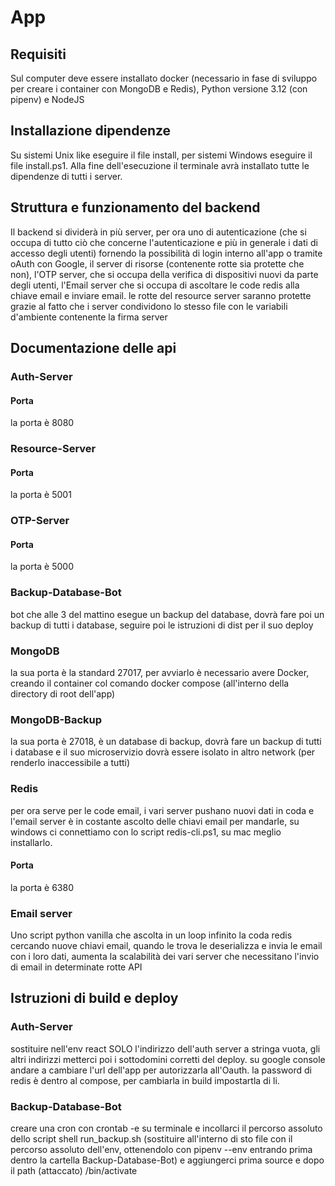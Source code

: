 # App


## Requisiti 
Sul computer deve essere installato docker (necessario in fase di sviluppo per creare i container con MongoDB e Redis), Python versione 3.12 (con pipenv) e NodeJS

## Installazione dipendenze
Su sistemi Unix like eseguire il file install, per sistemi Windows eseguire il file install.ps1. Alla fine dell'esecuzione il terminale avrà installato tutte le dipendenze di tutti i server.

## Struttura e funzionamento del backend
Il backend si dividerà in più server, per ora uno di autenticazione (che si occupa di tutto ciò che concerne l'autenticazione e più in generale i dati di accesso degli utenti) fornendo la possibilità di login interno all'app o tramite oAuth con Google, il server di risorse (contenente rotte sia protette che non), l'OTP server, che si occupa della verifica di dispositivi nuovi da parte degli utenti, l'Email server che si occupa di ascoltare le code redis alla chiave email e inviare email. le rotte del resource server saranno protette grazie al fatto che i  server condividono lo stesso file con le variabili d'ambiente contenente la firma server


## Documentazione delle api
### Auth-Server
#### Porta
la porta è 8080
### Resource-Server
#### Porta
la porta è 5001
### OTP-Server
#### Porta
la porta è 5000
### Backup-Database-Bot
bot che alle 3 del mattino esegue un backup del database, dovrà fare poi un backup di tutti i database, seguire poi le istruzioni di dist per il suo deploy
### MongoDB
la sua porta è la standard 27017, per avviarlo è necessario avere Docker, creando il container col comando docker compose (all'interno della directory di root dell'app)
### MongoDB-Backup
la sua porta è 27018, è un database di backup, dovrà fare un backup di tutti i database e il suo microservizio dovrà essere isolato in altro network (per renderlo inaccessibile a tutti)
### Redis
per ora serve per le code email, i vari server pushano nuovi dati in coda e l'email server è in costante ascolto delle chiavi email per mandarle, su windows ci connettiamo con lo script redis-cli.ps1, su mac meglio installarlo. 
#### Porta
la porta è 6380
### Email server
Uno script python vanilla che ascolta in un loop infinito la coda redis cercando nuove chiavi email, quando le trova le deserializza e invia le email con i loro dati, aumenta la scalabilità dei vari server che necessitano l'invio di email in determinate rotte API



## Istruzioni di build e deploy
### Auth-Server
sostituire nell'env react SOLO l'indirizzo dell'auth server a stringa vuota, gli altri indirizzi metterci poi i sottodomini corretti del deploy. su google console andare a cambiare l'url dell'app per autorizzarla all'Oauth. la password di redis è dentro al compose, per cambiarla in build impostartla di li.

### Backup-Database-Bot
creare una cron con crontab -e su terminale e incollarci il percorso assoluto dello script shell run_backup.sh (sostituire all'interno di sto file con il percorso assoluto dell'env, ottenendolo con pipenv --env entrando prima dentro la cartella Backup-Database-Bot) e aggiungerci prima source e dopo il path (attaccato) /bin/activate